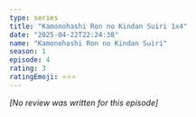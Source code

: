 ```yaml
---
type: series
title: "Kamonohashi Ron no Kindan Suiri 1x4"
date: "2025-04-22T22:24:38"
name: "Kamonohashi Ron no Kindan Suiri"
season: 1
episode: 4
rating: 3
ratingEmoji: ⭐️⭐️⭐️
---
```


*[No review was written for this episode]*
